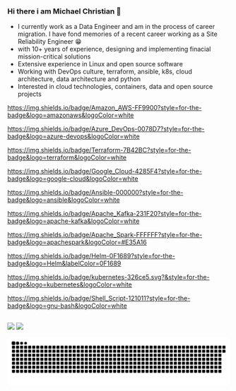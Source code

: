 ### Hi there i am Michael Christian 👋

- I currently work as a Data Engineer and am in the process of career migration. I have fond memories of a recent career working as a Site Reliability Engineer 😁
- with 10+ years of experience, designing and implementing finacial mission-critical solutions
- Extensive experience in Linux and open source software
- Working with DevOps culture, terraform, ansible, k8s, cloud architecture, data architecture and python
- Interested in cloud technologies, containers, data and open source projects
<!--  <div>
  <a href="https://github.com/mchristian279">
  <img height="180em" src="https://github-readme-stats.vercel.app/api?username=mchristian279&show_icons=true&theme=light&include_all_commits=true&count_private=true"/>
  <img height="180em" src="https://github-readme-stats.vercel.app/api/top-langs/?username=mchristian279&layout=compact&langs_count=7&theme=light"/>
</div> -->
<div>

https://img.shields.io/badge/Amazon_AWS-FF9900?style=for-the-badge&logo=amazonaws&logoColor=white

https://img.shields.io/badge/Azure_DevOps-0078D7?style=for-the-badge&logo=azure-devops&logoColor=white

https://img.shields.io/badge/Terraform-7B42BC?style=for-the-badge&logo=terraform&logoColor=white

https://img.shields.io/badge/Google_Cloud-4285F4?style=for-the-badge&logo=google-cloud&logoColor=white

https://img.shields.io/badge/Ansible-000000?style=for-the-badge&logo=ansible&logoColor=white

https://img.shields.io/badge/Apache_Kafka-231F20?style=for-the-badge&logo=apache-kafka&logoColor=white

https://img.shields.io/badge/Apache_Spark-FFFFFF?style=for-the-badge&logo=apachespark&logoColor=#E35A16

https://img.shields.io/badge/Helm-0F1689?style=for-the-badge&logo=Helm&labelColor=0F1689

https://img.shields.io/badge/kubernetes-326ce5.svg?&style=for-the-badge&logo=kubernetes&logoColor=white

https://img.shields.io/badge/Shell_Script-121011?style=for-the-badge&logo=gnu-bash&logoColor=white

</div>
 
 ##
 
  <div> 
  <a href="https://instagram.com/michael_christianr" target="_blank"><img src="https://img.shields.io/badge/-Instagram-%23E4405F?style=for-the-badge&logo=instagram&logoColor=white" target="_blank"></a>
  <a href="https://www.linkedin.com/in/michael-reis-ba9b1441/" target="_blank"><img src="https://img.shields.io/badge/-LinkedIn-%230077B5?style=for-the-badge&logo=linkedin&logoColor=white" target="_blank"></a> 
 
![Snake animation](https://github.com/mchristian279/mchristian279/blob/output/github-contribution-grid-snake.svg)
 
</div>
  
  
